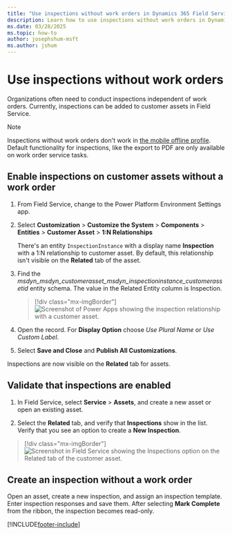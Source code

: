 ```yaml
---
title: "Use inspections without work orders in Dynamics 365 Field Service | MicrosoftDocs"
description: Learn how to use inspections without work orders in Dynamics 365 Field Service.
ms.date: 03/28/2025
ms.topic: how-to
author: josephshum-msft
ms.author: jshum
---
```


# Use inspections without work orders

Organizations often need to conduct inspections independent of work orders. Currently, inspections can be added to customer assets in Field Service.

> [!NOTE]
> Inspections without work orders don't work in [the mobile offline profile](mobile/best-practices-limitations-offline-profile.md). Default functionality for inspections, like the export to PDF are only available on work order service tasks.

## Enable inspections on customer assets without a work order

1. From Field Service, change to the Power Platform Environment Settings app.

1. Select **Customization** > **Customize the System** > **Components** > **Entities** > **Customer Asset** > **1:N Relationships**

   There's an entity `InspectionInstance` with a display name **Inspection** with a 1:N relationship to customer asset. By default, this relationship isn't visible on the **Related** tab of the asset.

1. Find the *msdyn_msdyn_customerasset_msdyn_inspectioninstance_customerassetid* entity schema. The value in the Related Entity column is Inspection.

   > [!div class="mx-imgBorder"]
   > ![Screenshot of Power Apps showing the inspection relationship with a customer asset.](./media/ad-hoc-inspection-customer-asset.png)

1. Open the record. For **Display Option** choose *Use Plural Name* or *Use Custom Label*.

1. Select **Save and Close** and **Publish All Customizations**.

Inspections are now visible on the **Related** tab for assets.

## Validate that inspections are enabled

1. In Field Service, select **Service** > **Assets**, and create a new asset or open an existing asset.

1. Select the **Related** tab, and verify that **Inspections** show in the list. Verify that you see an option to create a **New Inspection**.

  > [!div class="mx-imgBorder"]
  > ![Screenshot in Field Service showing the Inspections option on the Related tab of the customer asset.](./media/ad-hoc-inspection-asset-related-tab.jpg)

## Create an inspection without a work order

Open an asset, create a new inspection, and assign an inspection template. Enter inspection responses and save them. After selecting **Mark Complete** from the ribbon, the inspection becomes read-only.

[!INCLUDE[footer-include](../includes/footer-banner.md)]

